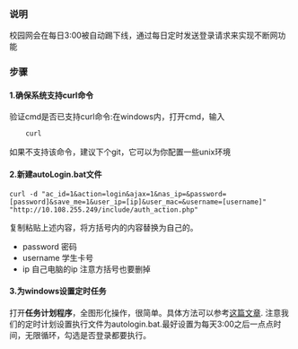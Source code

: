 ### 说明
校园网会在每日3:00被自动踢下线，通过每日定时发送登录请求来实现不断网功能
### 步骤
#### 1.确保系统支持**curl**命令
验证cmd是否已支持curl命令:在windows内，打开cmd，输入
```python
    curl
```
如果不支持该命令，建议下个git，它可以为你配置一些unix环境

#### 2.新建autoLogin.bat文件
```shell  
curl -d "ac_id=1&action=login&ajax=1&nas_ip=&password=[password]&save_me=1&user_ip=[ip]&user_mac=&username=[username]" "http://10.108.255.249/include/auth_action.php"

```  
复制粘贴上述内容，将方括号内的内容替换为自己的。
- password 密码
- username 学生卡号
- ip 自己电脑的ip
注意方括号也要删掉

#### 3.为windows设置定时任务
打开**任务计划程序**，全图形化操作，很简单。具体方法可以参考[这篇文章](https://blog.csdn.net/qq_40463753/article/details/84976977).
注意我们的定时计划设置执行文件为autologin.bat.最好设置为每天3:00之后一点点时间，无限循环，勾选是否登录都要执行。